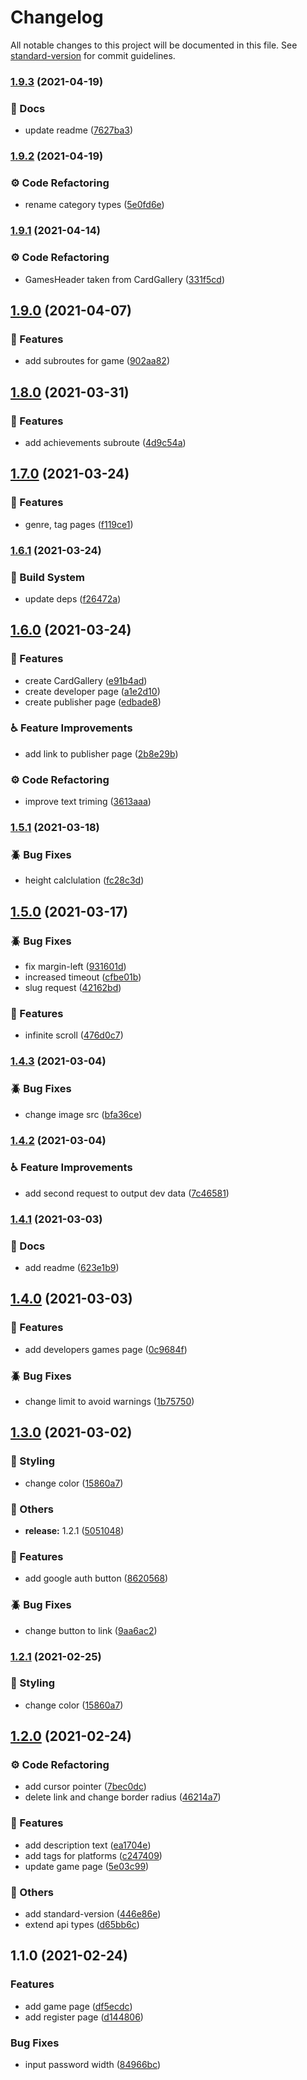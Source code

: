 # Changelog

All notable changes to this project will be documented in this file. See [standard-version](https://github.com/conventional-changelog/standard-version) for commit guidelines.

### [1.9.3](https://github.com/jeuxvue/jeu/compare/v1.9.2...v1.9.3) (2021-04-19)


### :bookmark_tabs: Docs

* update readme ([7627ba3](https://github.com/jeuxvue/jeu/commit/7627ba33787bd648c589b6be30507f461b9d5e71))

### [1.9.2](https://github.com/jeuxvue/jeu/compare/v1.9.1...v1.9.2) (2021-04-19)


### :gear: Code Refactoring

* rename category types ([5e0fd6e](https://github.com/jeuxvue/jeu/commit/5e0fd6e680a3af29cc79494a179186d26367bd7a))

### [1.9.1](https://github.com/jeuxvue/jeu/compare/v1.9.0...v1.9.1) (2021-04-14)


### :gear: Code Refactoring

* GamesHeader taken from CardGallery ([331f5cd](https://github.com/jeuxvue/jeu/commit/331f5cd94a12b7f847500d89b104802a4e5d4b85))

## [1.9.0](https://github.com/jeuxvue/jeu/compare/v1.8.0...v1.9.0) (2021-04-07)


### :purple_heart: Features

* add subroutes for game ([902aa82](https://github.com/jeuxvue/jeu/commit/902aa8225c0af48d6b20564d8c25a68f9b39a11a))

## [1.8.0](https://github.com/jeuxvue/jeu/compare/v1.7.0...v1.8.0) (2021-03-31)


### :purple_heart: Features

* add achievements subroute ([4d9c54a](https://github.com/jeuxvue/jeu/commit/4d9c54a577d7235fb5d5c2341683a814a2ba04dc))

## [1.7.0](https://github.com/jeuxvue/jeu/compare/v1.6.1...v1.7.0) (2021-03-24)


### :purple_heart: Features

* genre, tag pages ([f119ce1](https://github.com/jeuxvue/jeu/commit/f119ce19c979afeb61cb4d2a18c02663c33a4389))

### [1.6.1](https://github.com/jeuxvue/jeu/compare/v1.6.0...v1.6.1) (2021-03-24)


### :bricks: Build System

* update deps ([f26472a](https://github.com/jeuxvue/jeu/commit/f26472a3b04588b0530c40316db20bc01d7c6304))

## [1.6.0](https://github.com/jeuxvue/jeu/compare/v1.5.1...v1.6.0) (2021-03-24)


### :purple_heart: Features

* create CardGallery ([e91b4ad](https://github.com/jeuxvue/jeu/commit/e91b4adf44f2ba81a3d4e23237c3ff7674bec50e))
* create developer page ([a1e2d10](https://github.com/jeuxvue/jeu/commit/a1e2d10da9c00d6dec20b96a1d97b696af41755d))
* create publisher page ([edbade8](https://github.com/jeuxvue/jeu/commit/edbade864d5996f6f7d06f7d5213114b5657a799))


### :wheelchair: Feature Improvements

* add link to publisher page ([2b8e29b](https://github.com/jeuxvue/jeu/commit/2b8e29b36e10fe831e5290a2061f27323756ff9c))


### :gear: Code Refactoring

* improve text triming ([3613aaa](https://github.com/jeuxvue/jeu/commit/3613aaa2bd357a899357590680b5b667896184a4))

### [1.5.1](https://github.com/jeuxvue/jeu/compare/v1.5.0...v1.5.1) (2021-03-18)


### :beetle: Bug Fixes

* height calclulation ([fc28c3d](https://github.com/jeuxvue/jeu/commit/fc28c3dc3f6874bfbf9d8ffb641a2988b0b368bd))

## [1.5.0](https://github.com/jeuxvue/jeu/compare/v1.4.3...v1.5.0) (2021-03-17)


### :beetle: Bug Fixes

* fix margin-left ([931601d](https://github.com/jeuxvue/jeu/commit/931601db7539abb938d16fc696cae27687846b70))
* increased timeout ([cfbe01b](https://github.com/jeuxvue/jeu/commit/cfbe01b0eff362d63da12664b6c789dd06bb3027))
* slug request ([42162bd](https://github.com/jeuxvue/jeu/commit/42162bd67ec7eaed1c7e354234d67f0f58f0e851))


### :purple_heart: Features

* infinite scroll ([476d0c7](https://github.com/jeuxvue/jeu/commit/476d0c7fa1b6880f0d32aec962fe3eb05456d729))

### [1.4.3](https://github.com/jeuxvue/jeu/compare/v1.4.2...v1.4.3) (2021-03-04)


### :beetle: Bug Fixes

* change image src ([bfa36ce](https://github.com/jeuxvue/jeu/commit/bfa36cecd39fdb0479b97957ef0a2866bfed571b))

### [1.4.2](https://github.com/jeuxvue/jeu/compare/v1.4.1...v1.4.2) (2021-03-04)


### :wheelchair: Feature Improvements

* add second request to output dev data ([7c46581](https://github.com/jeuxvue/jeu/commit/7c4658172004e18e9510ab644cb7619ca287ec0b))

### [1.4.1](https://github.com/jeuxvue/jeu/compare/v1.4.0...v1.4.1) (2021-03-03)


### :bookmark_tabs: Docs

* add readme ([623e1b9](https://github.com/jeuxvue/jeu/commit/623e1b9aec299a12ee1f3371e4f1841061469f4a))

## [1.4.0](https://github.com/jeuxvue/jeu/compare/v1.3.0...v1.4.0) (2021-03-03)


### :purple_heart: Features

* add developers games page ([0c9684f](https://github.com/jeuxvue/jeu/commit/0c9684f6d696c6f6e38a3e12fa1a650a10b8bd62))


### :beetle: Bug Fixes

* change limit to avoid warnings ([1b75750](https://github.com/jeuxvue/jeu/commit/1b75750254339f0f572e25cc8550ad3ebc8fc709))

## [1.3.0](https://github.com/jeuxvue/jeu/compare/v1.2.0...v1.3.0) (2021-03-02)


### :art: Styling

* change color ([15860a7](https://github.com/jeuxvue/jeu/commit/15860a7e10dd03a7bfa54da95427c89fa9e82777))


### :broom: Others

* **release:** 1.2.1 ([5051048](https://github.com/jeuxvue/jeu/commit/5051048dc6ec1d725523b299409242b3e8e23378))


### :purple_heart: Features

* add google auth button ([8620568](https://github.com/jeuxvue/jeu/commit/8620568a136f500176b33855df9d9faa83aacef8))


### :beetle: Bug Fixes

* change button to link ([9aa6ac2](https://github.com/jeuxvue/jeu/commit/9aa6ac2b102d2dd984c1775a6eea102e59caa490))

### [1.2.1](https://github.com/jeuxvue/jeu/compare/v1.2.0...v1.2.1) (2021-02-25)


### :art: Styling

* change color ([15860a7](https://github.com/jeuxvue/jeu/commit/15860a7e10dd03a7bfa54da95427c89fa9e82777))

## [1.2.0](https://github.com/jeuxvue/jeu/compare/v1.1.0...v1.2.0) (2021-02-24)


### :gear: Code Refactoring

* add cursor pointer ([7bec0dc](https://github.com/jeuxvue/jeu/commit/7bec0dc2c03165a5b69205527ed056a3dfbf1b66))
* delete link and change border radius ([46214a7](https://github.com/jeuxvue/jeu/commit/46214a7895fc25f9608bc152119fc18f5aa65acb))


### :purple_heart: Features

* add description text ([ea1704e](https://github.com/jeuxvue/jeu/commit/ea1704eeae19a96fb6e501eff39b314c7b281141))
* add tags for platforms ([c247409](https://github.com/jeuxvue/jeu/commit/c247409a483a034fb80f81e58a8a21ea7c26736f))
* update game page ([5e03c99](https://github.com/jeuxvue/jeu/commit/5e03c995d660c0100ab8ab59466997fc68e457f2))


### :broom: Others

* add standard-version ([446e86e](https://github.com/jeuxvue/jeu/commit/446e86e2f6999e16f0e738f272fd937bebc26ffa))
* extend api types ([d65bb6c](https://github.com/jeuxvue/jeu/commit/d65bb6cf76984419fc7f6adcb8e852356696223a))

## 1.1.0 (2021-02-24)


### Features

* add game page ([df5ecdc](https://github.com/jeuxvue/jeu/commit/df5ecdcdcd9b28652caf914741e76a73fd3307bb))
* add register page ([d144806](https://github.com/jeuxvue/jeu/commit/d14480624d369e5f7693ae01a74440ad5b3f7241))


### Bug Fixes

* input password width ([84966bc](https://github.com/jeuxvue/jeu/commit/84966bc974254fc134d6ee1246e70301d39daabd))
